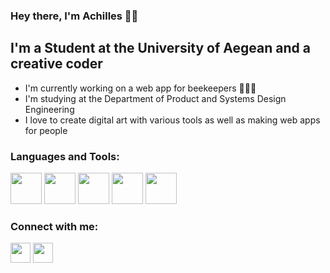 ### Hey there, I'm Achilles 👋👋

## I'm a Student at the University of Aegean and a creative coder
- I'm currently working on a web app for beekeepers 🐝🐝🐝
- I'm studying at the Department of Product and Systems Design Engineering
- I love to create digital art with various tools as well as making web apps for people

### Languages and Tools:

<div>
<img src="https://user-images.githubusercontent.com/72945457/227793172-39ecb85d-c9c5-4853-a1be-234861848289.png" height="50" />
<img src="https://user-images.githubusercontent.com/72945457/227793441-1f2e7a6b-196f-4edd-af22-b0da8eb6ae6c.png" height="50" />
<img src="https://user-images.githubusercontent.com/72945457/227792812-0aa9dfdf-61a0-4952-8d43-ca948d21f9d0.png" height="50" />
<img src="https://user-images.githubusercontent.com/72945457/218341828-3c991013-abda-4883-a186-810f5a9e5a5e.png" height="50" />
<img src="https://user-images.githubusercontent.com/72945457/227792905-30b1e2ad-584a-45a8-8b63-e48648daae49.png" height="50" /></div>




### Connect with me:
[<img height="32" width="32" src="https://cdn.jsdelivr.net/npm/simple-icons@v8/icons/instagram.svg" />](https://www.instagram.com/achilles_rach/)
[<img height="32" width="32" src="https://cdn.jsdelivr.net/npm/simple-icons@v8/icons/youtube.svg" />](https://www.youtube.com/@Achira)
